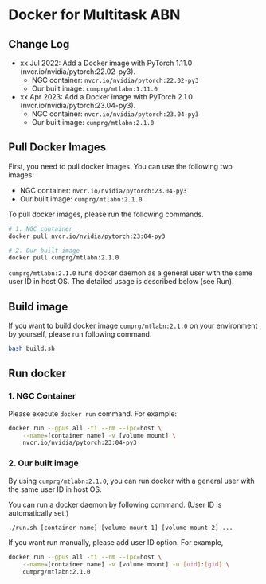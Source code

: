 # Docker for Multitask ABN


## Change Log

* xx Jul 2022: Add a Docker image with PyTorch 1.11.0 (nvcr.io/nvidia/pytorch:22.02-py3).
    * NGC container: `nvcr.io/nvidia/pytorch:22.02-py3`
    * Our built image: `cumprg/mtlabn:1.11.0`
* xx Apr 2023: Add a Docker image with PyTorch 2.1.0 (nvcr.io/nvidia/pytorch:23.04-py3).
    * NGC container: `nvcr.io/nvidia/pytorch:23.04-py3`
    * Our built image: `cumprg/mtlabn:2.1.0`

## Pull Docker Images

First, you need to pull docker images.
You can use the following two images:

* NGC container: `nvcr.io/nvidia/pytorch:23.04-py3`
* Our built image: `cumprg/mtlabn:2.1.0`

To pull docker images, please run the following commands.
```bash
# 1. NGC container
docker pull nvcr.io/nvidia/pytorch:23:04-py3

# 2. Our built image
docker pull cumprg/mtlabn:2.1.0
```

`cumprg/mtlabn:2.1.0` runs docker daemon as a general user with the same user ID in host OS.
The detailed usage is described below (see Run).

## Build image

If you want to build docker image `cumprg/mtlabn:2.1.0` on your environment by yourself, please run following command.

```bash
bash build.sh
```

## Run docker

### 1. NGC Container

Please execute `docker run` command. For example:

```bash
docker run --gpus all -ti --rm --ipc=host \
    --name=[container name] -v [volume mount] \
    nvcr.io/nvidia/pytorch:23:04-py3
```

### 2. Our built image

By using `cumprg/mtlabn:2.1.0`, you can run docker with a general user with the same user ID in host OS.

You can run a docker daemon by following command. (User ID is automatically set.)

```bash
./run.sh [container name] [volume mount 1] [volume mount 2] ...
```

If you want run manually, please add user ID option. For example,

```bash
docker run --gpus all -ti --rm --ipc=host \
    --name=[container name] -v [volume mount] -u [uid]:[gid] \
    cumprg/mtlabn:2.1.0
```
